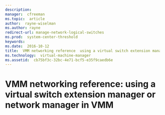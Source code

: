 ```yaml
---
description:  
manager:  cfreeman
ms.topic:  article
author:  rayne-wiselman
ms.author: rayne
redirect-url: manage-network-logical-switches
ms.prod:  system-center-threshold
keywords:  
ms.date:  2016-10-12
title:  VMM networking reference  using a virtual switch extension manager or network manager in VMM
ms.technology:  virtual-machine-manager
ms.assetid:  cb75bf3c-32bc-4e71-bcf5-e35f9caedb6e
---
```


# VMM networking reference: using a virtual switch extension manager or network manager in VMM
